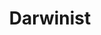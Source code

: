 ---
layout: cover
title: Darwinist
hero_image: /assets/hospital-ward.jpg
hero_tagline: "Empowering Healthcare with Seamless Technology"
hero_subtext: "We integrate, distribute, and support world-class medical software for hospitals and clinics."
cards_title: "Our Technologies"
cards_widget:
  - title: DICOM Solutions
    description: Best-in-class applications for radiology and medical imaging.
    image: /assets/images/dicom-logo.png
  - title: HL7 FHIR Integration
    description: Seamless interoperability with modern healthcare standards.
    image: /assets/images/fhir-logo.png
  - title: Secure Cloud Deployment
    description: Scalable, compliant, and secure cloud solutions for healthcare.
    image: /assets/images/azure-logo.png
  - title: Laurel Bridge Software
    description: Dicom Interoperability and Routing solutions
    image: /assets/images/laurel-bridge-logo.png
  - title: medDream Radiology Viewer
    description: Zero Footprint, HTML5 medical imaging viewer.
    image: /assets/images/meddream-logo.png
  - title: Python
    description: The worlds most popular programming language.
    image: /assets/images/python-logo.png
  - title: Flask
    description: A web and api framework for Python.
    image: /assets/images/flask-logo.png
  - title: Bootstrap
    description: A simple yet powerful web display framework.
    image: /assets/images/bootstrap-logo.png
about_text: true
about_title: "We are distributors and integrators of healthcare applications."

about_items:
  - title: "Clinical Information System"
    image: "assets/images/letterboxes/clinical-information-system.png"
    strapline: "A complete FHIR-native clinical data and workflow backbone"
    cost: "£1 per patient per year"
    features:
      - "Built on FHIR UK Core from day one"
      - "Event-driven: Medical records as immutable clinical logs"
      - "Supports end-to-end patient record management, care pathways, and reporting"
      - "Seamless data interoperability and sharing with other NHS systems"
      - "Zero integration fees or consulting overhead"
      - "QIP toolkit"

  - title: "Radiology Module"
    image: "assets/images/letterboxes/radiology.png"
    strapline: "Replaces PACS, RIS, and VNA with a single open-standard system"
    cost: "+£1 per patient per year"
    features:
      - "Runs on DicomWeb (including Azure DICOM or Orthanc)"
      - "RIS functions built directly on FHIR"
      - "Integrated AI marketplace for diagnostic assistance"
      - "Supports multi-modality imaging and teleradiology"
      - "High-performance image viewers and cloud-native workflow tools"
    


  - title: "Summary AI Module"
    image: "assets/images/letterboxes/ai_summary.png"
    strapline: "AI for longitudinal patient understanding and administrative efficiency"
    cost: "+£1 per patient per year"
    features:
      - "Clinician-validated record summaries and care plans"
      - "AI-generated discharge notes, referral letters, and patient letters"
      - "Embedded NLP models tuned for UK clinical records"
      - "Fully auditable AI with integrated decision support"
      - "Medical device quality management system"



about_items_old:
  - icon: "fas fa-cogs"
    title: "Technical Integration"
    text: "Darwinist offers a streamlined solution for implementing game changing healthcare software tools into clinical settings. We simplify the deployment and management of multiple concurrent applications, using our engineering expertise to provide seamless integration into existing IT systems."
  - icon: "fas fa-handshake"
    title: "Strategic Partnership"
    text: "We recognise the position of hospital IT and procurement teams as key stakeholders in the implementation and adoption of new technologies. By bringing together a fragmented market and standardising deployment workflows, we reduce in house technical burdens and drive compelling business cases for hospital management."
  - icon: "fas fa-cloud"
    title: "Flexible Solutions"
    text: "Darwinist provides flexible, scalable, and compliant integration solutions. Whether on-premises or in the cloud, we provide the technical expertise needed to bring cutting-edge solutions to healthcare systems of all sizes."
gallery:
  - /assets/bolton-mri-scanner.jpg
  - /assets/radiographer-buckinghamshire.jpg
cta_text: Ready to transform your healthcare IT?
cta_button: Contact Us
cta_link: mailto:info@darwinist.io
---